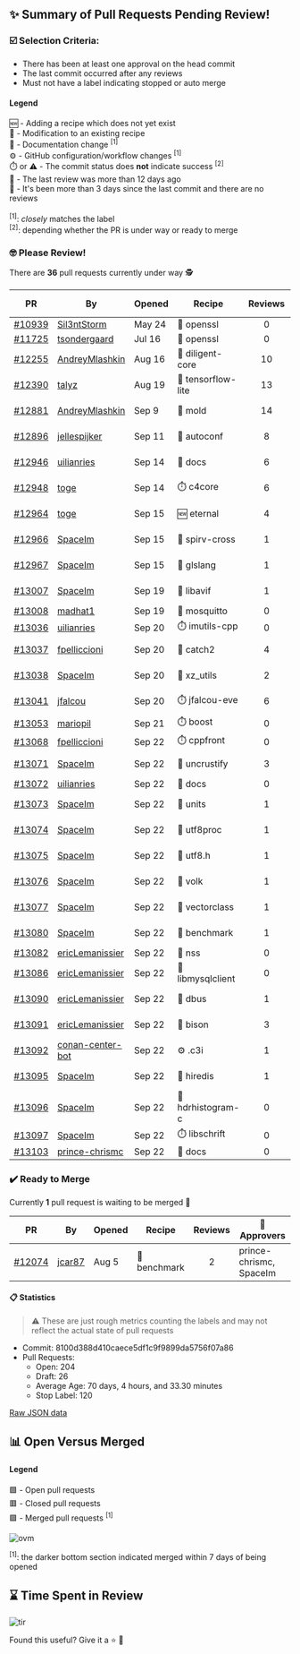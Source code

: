 ## :sparkles: Summary of Pull Requests Pending Review!

### :ballot_box_with_check: Selection Criteria:

- There has been at least one approval on the head commit
- The last commit occurred after any reviews
- Must not have a label indicating stopped or auto merge

#### Legend

:new: - Adding a recipe which does not yet exist<br>
:memo: - Modification to an existing recipe<br>
:green_book: - Documentation change <sup>[1]</sup><br>
:gear: - GitHub configuration/workflow changes <sup>[1]</sup><br>
:stopwatch: or :warning: - The commit status does **not** indicate success <sup>[2]</sup><br>
:bell: - The last review was more than 12 days ago<br>
:eyes: - It's been more than 3 days since the last commit and there are no reviews<br>
<br>
<sup>[1]</sup>: _closely_ matches the label<br>
<sup>[2]</sup>: depending whether the PR is under way or ready to merge

### :nerd_face: Please Review! 

There are **36** pull requests currently under way :detective:

PR | By | Opened | Recipe | Reviews | Last | :stop_sign: Blockers | :star2: Approvers
:---: | --- | --- | --- | :---: | --- | --- | ---
[#10939](https://github.com/conan-io/conan-center-index/pull/10939)|[Sil3ntStorm](https://github.com/Sil3ntStorm)|May 24|:memo: openssl|0|:eyes:||
[#11725](https://github.com/conan-io/conan-center-index/pull/11725)|[tsondergaard](https://github.com/tsondergaard)|Jul 16|:memo: openssl|0|:eyes:||
[#12255](https://github.com/conan-io/conan-center-index/pull/12255)|[AndreyMlashkin](https://github.com/AndreyMlashkin)|Aug 16|:memo: diligent-core|10|Sep 22||uilianries
[#12390](https://github.com/conan-io/conan-center-index/pull/12390)|[talyz](https://github.com/talyz)|Aug 19|:memo: tensorflow-lite|13|Sep 22||prince-chrismc
[#12881](https://github.com/conan-io/conan-center-index/pull/12881)|[AndreyMlashkin](https://github.com/AndreyMlashkin)|Sep 9|:memo: mold|14|Sep 22|uilianries|
[#12896](https://github.com/conan-io/conan-center-index/pull/12896)|[jellespijker](https://github.com/jellespijker)|Sep 11|:memo: autoconf|8|Sep 22|uilianries|danimtb
[#12946](https://github.com/conan-io/conan-center-index/pull/12946)|[uilianries](https://github.com/uilianries)|Sep 14|:green_book: docs|6|Sep 19||prince-chrismc
[#12948](https://github.com/conan-io/conan-center-index/pull/12948)|[toge](https://github.com/toge)|Sep 14|:stopwatch: c4core|6|Sep 22||prince-chrismc
[#12964](https://github.com/conan-io/conan-center-index/pull/12964)|[toge](https://github.com/toge)|Sep 15|:new: eternal|4|Sep 22||uilianries
[#12966](https://github.com/conan-io/conan-center-index/pull/12966)|[SpaceIm](https://github.com/SpaceIm)|Sep 15|:memo: spirv-cross|1|Sep 16||uilianries
[#12967](https://github.com/conan-io/conan-center-index/pull/12967)|[SpaceIm](https://github.com/SpaceIm)|Sep 15|:memo: glslang|1|Sep 16||uilianries
[#13007](https://github.com/conan-io/conan-center-index/pull/13007)|[SpaceIm](https://github.com/SpaceIm)|Sep 19|:memo: libavif|1|Sep 22||uilianries
[#13008](https://github.com/conan-io/conan-center-index/pull/13008)|[madhat1](https://github.com/madhat1)|Sep 19|:memo: mosquitto|0|:eyes:||
[#13036](https://github.com/conan-io/conan-center-index/pull/13036)|[uilianries](https://github.com/uilianries)|Sep 20|:stopwatch: imutils-cpp|0|||
[#13037](https://github.com/conan-io/conan-center-index/pull/13037)|[fpelliccioni](https://github.com/fpelliccioni)|Sep 20|:memo: catch2|4|Sep 22||uilianries
[#13038](https://github.com/conan-io/conan-center-index/pull/13038)|[SpaceIm](https://github.com/SpaceIm)|Sep 20|:memo: xz_utils|2|Sep 22||uilianries
[#13041](https://github.com/conan-io/conan-center-index/pull/13041)|[jfalcou](https://github.com/jfalcou)|Sep 20|:stopwatch: jfalcou-eve|6|Sep 21||
[#13053](https://github.com/conan-io/conan-center-index/pull/13053)|[mariopil](https://github.com/mariopil)|Sep 21|:stopwatch: boost|0|||
[#13068](https://github.com/conan-io/conan-center-index/pull/13068)|[fpelliccioni](https://github.com/fpelliccioni)|Sep 22|:stopwatch: cppfront|0|||
[#13071](https://github.com/conan-io/conan-center-index/pull/13071)|[SpaceIm](https://github.com/SpaceIm)|Sep 22|:memo: uncrustify|3|Sep 22||uilianries
[#13072](https://github.com/conan-io/conan-center-index/pull/13072)|[uilianries](https://github.com/uilianries)|Sep 22|:green_book: docs|0|||
[#13073](https://github.com/conan-io/conan-center-index/pull/13073)|[SpaceIm](https://github.com/SpaceIm)|Sep 22|:memo: units|1|Sep 22||uilianries
[#13074](https://github.com/conan-io/conan-center-index/pull/13074)|[SpaceIm](https://github.com/SpaceIm)|Sep 22|:memo: utf8proc|1|Sep 22||uilianries
[#13075](https://github.com/conan-io/conan-center-index/pull/13075)|[SpaceIm](https://github.com/SpaceIm)|Sep 22|:memo: utf8.h|1|Sep 22||uilianries
[#13076](https://github.com/conan-io/conan-center-index/pull/13076)|[SpaceIm](https://github.com/SpaceIm)|Sep 22|:memo: volk|1|Sep 22||uilianries
[#13077](https://github.com/conan-io/conan-center-index/pull/13077)|[SpaceIm](https://github.com/SpaceIm)|Sep 22|:memo: vectorclass|1|Sep 22||uilianries
[#13080](https://github.com/conan-io/conan-center-index/pull/13080)|[SpaceIm](https://github.com/SpaceIm)|Sep 22|:memo: benchmark|1|Sep 22||uilianries
[#13082](https://github.com/conan-io/conan-center-index/pull/13082)|[ericLemanissier](https://github.com/ericLemanissier)|Sep 22|:memo: nss|0|||
[#13086](https://github.com/conan-io/conan-center-index/pull/13086)|[ericLemanissier](https://github.com/ericLemanissier)|Sep 22|:memo: libmysqlclient|0|||
[#13090](https://github.com/conan-io/conan-center-index/pull/13090)|[ericLemanissier](https://github.com/ericLemanissier)|Sep 22|:memo: dbus|1|Sep 22||
[#13091](https://github.com/conan-io/conan-center-index/pull/13091)|[ericLemanissier](https://github.com/ericLemanissier)|Sep 22|:memo: bison|3|Sep 22||
[#13092](https://github.com/conan-io/conan-center-index/pull/13092)|[conan-center-bot](https://github.com/conan-center-bot)|Sep 22|:gear: .c3i|1|Sep 22||uilianries
[#13095](https://github.com/conan-io/conan-center-index/pull/13095)|[SpaceIm](https://github.com/SpaceIm)|Sep 22|:memo: hiredis|1|Sep 22||uilianries
[#13096](https://github.com/conan-io/conan-center-index/pull/13096)|[SpaceIm](https://github.com/SpaceIm)|Sep 22|:memo: hdrhistogram-c|0|||
[#13097](https://github.com/conan-io/conan-center-index/pull/13097)|[SpaceIm](https://github.com/SpaceIm)|Sep 22|:stopwatch: libschrift|0|||
[#13103](https://github.com/conan-io/conan-center-index/pull/13103)|[prince-chrismc](https://github.com/prince-chrismc)|Sep 22|:green_book: docs|0|||


### :heavy_check_mark: Ready to Merge 

Currently **1** pull request is waiting to be merged :tada:


PR | By | Opened | Recipe | Reviews | :star2: Approvers
:---: | --- | --- | --- | :---: | ---
[#12074](https://github.com/conan-io/conan-center-index/pull/12074)|[jcar87](https://github.com/jcar87)|Aug 5|:memo: benchmark|2|prince-chrismc, SpaceIm


#### :clipboard: Statistics

> :warning: These are just rough metrics counting the labels and may not reflect the actual state of pull requests

- Commit: 8100d388d410caece5df1c9f9899da5756f07a86
- Pull Requests:
	- Open: 204
	- Draft: 26
	- Average Age: 70 days, 4 hours, and 33.30 minutes
	- Stop Label: 120
	

[Raw JSON data](https://raw.githubusercontent.com/prince-chrismc/conan-center-index-pending-review/raw-data/pending-review.json)

## :bar_chart: Open Versus Merged

#### Legend

:green_square: - Open pull requests<br>
:red_square: - Closed pull requests<br>
:purple_square: - Merged pull requests <sup>[1]</sup><br>

![ovm](https://github.com/prince-chrismc/conan-center-index-pending-review/blob/raw-data/open-versus-merged.gif?raw=true)

<sup>[1]</sup>: the darker bottom section indicated merged within 7 days of being opened

## :hourglass: Time Spent in Review

![tir](https://github.com/prince-chrismc/conan-center-index-pending-review/blob/raw-data/time-in-review.png?raw=true)

Found this useful? Give it a :star: :pray:
	